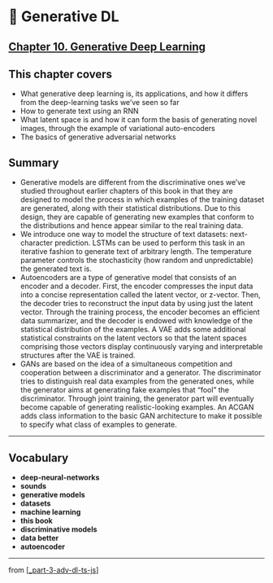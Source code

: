 # 🦋 Generative DL

## [**Chapter 10.** Generative Deep Learning](https://livebook.manning.com/book/deep-learning-with-javascript/chapter-10)

## This chapter covers

- What generative deep learning is, its applications, and how it differs from the deep-learning tasks we’ve seen so far
- How to generate text using an RNN
- What latent space is and how it can form the basis of generating novel images, through the example of variational auto-encoders
- The basics of generative adversarial networks

## Summary

- Generative models are different from the discriminative ones we’ve studied throughout earlier chapters of this book in that they are designed to model the process in which examples of the training dataset are generated, along with their statistical distributions. Due to this design, they are capable of generating new examples that conform to the distributions and hence appear similar to the real training data.
- We introduce one way to model the structure of text datasets: next-character prediction. LSTMs can be used to perform this task in an iterative fashion to generate text of arbitrary length. The temperature parameter controls the stochasticity (how random and unpredictable) the generated text is.
- Autoencoders are a type of generative model that consists of an encoder and a decoder. First, the encoder compresses the input data into a concise representation called the latent vector, or z-vector. Then, the decoder tries to reconstruct the input data by using just the latent vector. Through the training process, the encoder becomes an efficient data summarizer, and the decoder is endowed with knowledge of the statistical distribution of the examples. A VAE adds some additional statistical constraints on the latent vectors so that the latent spaces comprising those vectors display continuously varying and interpretable structures after the VAE is trained.
- GANs are based on the idea of a simultaneous competition and cooperation between a discriminator and a generator. The discriminator tries to distinguish real data examples from the generated ones, while the generator aims at generating fake examples that “fool” the discriminator. Through joint training, the generator part will eventually become capable of generating realistic-looking examples. An ACGAN adds class information to the basic GAN architecture to make it possible to specify what class of examples to generate.

---

## **Vocabulary**

- <b>deep-neural-networks</b>
- **sounds**
- **generative models**
- **datasets**
- **machine learning**
- **this book**
- **discriminative models**
- **data better**
- **autoencoder**

<link rel="stylesheet" type="text/css" media="all" href="../../../assets/css/custom.css" />

---

from [[_part-3-adv-dl-ts-js]]

[//begin]: # "Autogenerated link references for markdown compatibility"
[_part-3-adv-dl-ts-js]: ../_part-3-adv-dl-ts-js.md "Part 3 Adv DL TS JS"
[//end]: # "Autogenerated link references"
